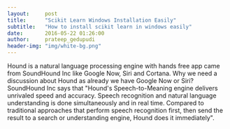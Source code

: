 ```yaml
---
layout:     post
title:      "Scikit Learn Windows Installation Easily"
subtitle:   "How to install scikit learn in windows easily"
date:       2016-05-22 01:26:00
author:     prateep_gedupudi
header-img: "img/white-bg.png"
---
```

<p>
	Hound is a natural language processing engine with hands free app came from SoundHound Inc like Google Now, Siri and Cortana. Why we need a discussion about Hound as already we have Google Now or Siri? SoundHound Inc says that "Hound's Speech-to-Meaning engine delivers unrivaled speed and accuracy. Speech recognition and natural language understanding is done simultaneously and in real time. Compared to traditional approaches that perform speech recognition first, then send the result to a search or understanding engine, Hound does it immediately". 
</p>